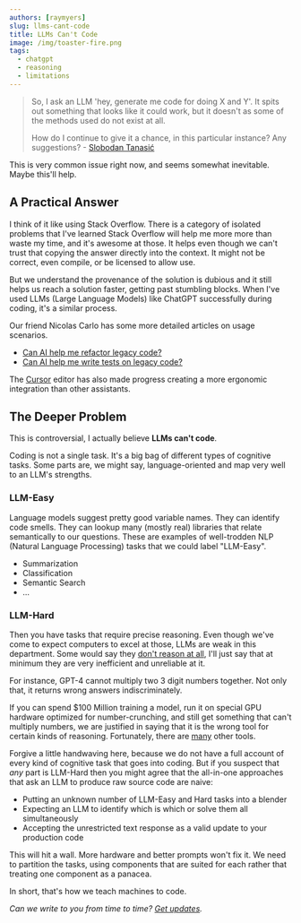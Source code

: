 ```yaml
---
authors: [raymyers]
slug: llms-cant-code
title: LLMs Can't Code
image: /img/toaster-fire.png
tags:
  - chatgpt
  - reasoning
  - limitations
---
```


> So, I ask an LLM 'hey, generate me code for doing X and Y'. It spits out something that looks like it could work, but it doesn't as some of the methods used do not exist at all.
> 
> How do I continue to give it a chance, in this particular instance? Any suggestions? - [Slobodan Tanasić](https://www.linkedin.com/in/stanasic)

This is very common issue right now, and seems somewhat inevitable. Maybe this'll help.

## A Practical Answer

I think of it like using Stack Overflow. There is a category of isolated problems that I've learned Stack Overflow will help me more more than waste my time, and it's awesome at those. It helps even though we can't trust that copying the answer directly into the context. It might not be correct, even compile, or be licensed to allow use.

But we understand the provenance of the solution is dubious and it still helps us reach a solution faster, getting past stumbling blocks. When I've used LLMs (Large Language Models) like ChatGPT successfully during coding, it's a similar process.

Our friend Nicolas Carlo has some more detailed articles on usage scenarios.

* [Can AI help me refactor legacy code?](https://understandlegacycode.com/blog/can-ai-refactor-legacy-code)
* [Can AI help me write tests on legacy code?](https://understandlegacycode.com/blog/can-ai-write-tests-on-legacy-code)

The [Cursor](https://www.cursor.sh) editor has also made progress creating a more ergonomic integration than other assistants.

## The Deeper Problem

This is controversial, I actually believe **LLMs can't code**.

Coding is not a single task. It's a big bag of different types of cognitive tasks. Some parts are, we might say, language-oriented and map very well to an LLM's strengths.



### LLM-Easy

Language models suggest pretty good variable names. They can identify code smells. They can lookup many (mostly real) libraries that relate semantically to our questions. These are examples of well-trodden NLP (Natural Language Processing) tasks that we could label "LLM-Easy".

* Summarization
* Classification
* Semantic Search
* ...

### LLM-Hard

Then you have tasks that require precise reasoning. Even though we've come to expect computers to excel at those, LLMs are weak in this department. Some would say they [don't reason at all](https://x.com/Grady_Booch/status/1673797840605433856), I'll just say that at minimum they are very inefficient and unreliable at it.

For instance, GPT-4 cannot multiply two 3 digit numbers together. Not only that, it returns wrong answers indiscriminately. 

If you can spend $100 Million training a model, run it on special GPU hardware optimized for number-crunching, and still get something that can't multiply numbers, we are justified in saying that it is the wrong tool for certain kinds of reasoning. Fortunately, there are [many](https://en.wikipedia.org/wiki/Knowledge_representation_and_reasoning) other tools.

Forgive a little handwaving here, because we do not have a full account of every kind of cognitive task that goes into coding. But if you suspect that *any* part is LLM-Hard then you might agree that the all-in-one approaches that ask an LLM to produce raw source code are naive:

* Putting an unknown number of LLM-Easy and Hard tasks into a blender
* Expecting an LLM to identify which is which or solve them all simultaneously
* Accepting the unrestricted text response as a valid update to your production code

This will hit a wall. More hardware and better prompts won't fix it. We need to partition the tasks, using components that are suited for each rather that treating one component as a panacea.

In short, that's how we teach machines to code.

*Can we write to you from time to time? [Get updates](/#get-updates).*